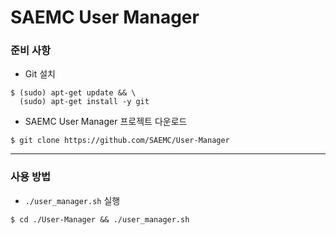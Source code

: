 # SAEMC User Manager

### 준비 사항

- Git 설치
```
$ (sudo) apt-get update && \
  (sudo) apt-get install -y git
```

- SAEMC User Manager 프로젝트 다운로드
```
$ git clone https://github.com/SAEMC/User-Manager
```

---

### 사용 방법

- `./user_manager.sh` 실행
```
$ cd ./User-Manager && ./user_manager.sh
```

<br/>

